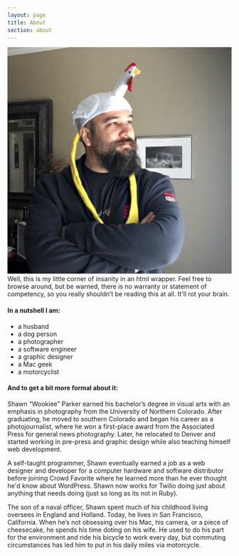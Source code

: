 ```yaml
---
layout: page
title: About
section: about
---
```


<span class="stupid-wookiee frame"><img src="/assets/chicken@3x.jpg" alt="Wookiee with Chicken Hat" /></span> Well, this is my little corner of insanity in an html wrapper. Feel free to browse around, but be warned, there is no warranty or statement of competency, so you really shouldn’t be reading this at all. It'll rot your brain.

#### In a nutshell I am:

- a husband
- a dog person
- a photographer
- a software engineer
- a graphic designer
- a Mac geek
- a motorcyclist

#### And to get a bit more formal about it:

Shawn “Wookiee” Parker earned his bachelor’s degree in visual arts with an emphasis in photography from the University of Northern Colorado. After graduating, he moved to southern Colorado and began his career as a photojournalist, where he won a first-place award from the Associated Press for general news photography. Later, he relocated to Denver and started working in pre-press and graphic design while also teaching himself web development. 

A self-taught programmer, Shawn eventually earned a job as a web designer and developer for a computer hardware and software distributor before joining Crowd Favorite where he learned more than he ever thought he'd know about WordPress. Shawn now works for Twilio doing just about anything that needs doing (just so long as its not in Ruby). 

The son of a naval officer, Shawn spent much of his childhood living oversees in England and Holland. Today, he lives in San Francisco, California. When he’s not obsessing over his Mac, his camera, or a piece of cheesecake, he spends his time doting on his wife. He used to do his part for the environment and ride his bicycle to work every day, but commuting circumstances has led him to put in his daily miles via motorcycle.